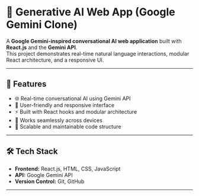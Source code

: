 # 🤖 Generative AI Web App (Google Gemini Clone)

A **Google Gemini-inspired conversational AI web application** built with **React.js** and the **Gemini API**.  
This project demonstrates real-time natural language interactions, modular React architecture, and a responsive UI.

---

## 🚀 Features
- 🌐 Real-time conversational AI using Gemini API  
- 🎨 User-friendly and responsive interface  
- ⚡ Built with React hooks and modular architecture  
- 📱 Works seamlessly across devices  
- 🔧 Scalable and maintainable code structure  

---

## 🛠️ Tech Stack
- **Frontend:** React.js, HTML, CSS, JavaScript  
- **API:** Google Gemini API  
- **Version Control:** Git, GitHub  

---
